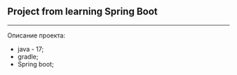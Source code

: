 ## Project from learning Spring Boot
------------------------
Описание проекта:
* java - 17;
* gradle;
* Spring boot;